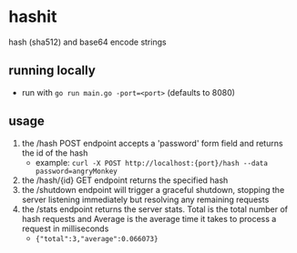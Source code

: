 # hashit
hash (sha512) and base64 encode strings

## running locally
* run with ```go run main.go -port=<port>``` (defaults to 8080)

## usage
1. the /hash POST endpoint accepts a 'password' form field and returns the id of the hash
    * example: ```curl -X POST http://localhost:{port}/hash --data password=angryMonkey```
1. the /hash/{id} GET endpoint returns the specified hash
1. the /shutdown endpoint will trigger a graceful shutdown, stopping the server listening immediately but resolving any remaining requests
1. the /stats endpoint returns the server stats. Total is the total number of hash requests and Average is the average time it takes to process a request in milliseconds
    * ```{"total":3,"average":0.066073}```


    
